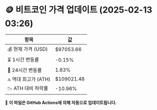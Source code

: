 # 🪙 비트코인 가격 업데이트 (2025-02-13 03:26)

| 항목                | 값 |
|--------------------|----------------|
| 💰 현재 가격 (USD) | $97053.66 |
| ⏳ 1시간 변동률    | -0.15% |
| 📆 24시간 변동률   | 1.83% |
| 🔝 역대 최고가 (ATH) | $109021.48 |
| 📉 ATH 대비 하락률 | -10.96% |

🔄 **이 파일은 GitHub Actions에 의해 자동으로 업데이트됩니다.**

